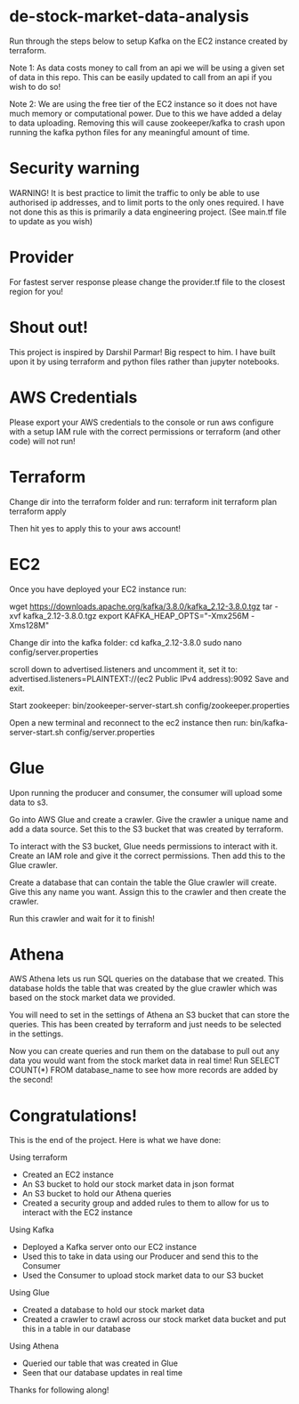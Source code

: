 # de-stock-market-data-analysis

Run through the steps below to setup Kafka on the EC2 instance created by terraform.

Note 1: As data costs money to call from an api we will be using a given set of data in this repo. This can be easily updated to call from an api if you wish to do so!

Note 2: We are using the free tier of the EC2 instance so it does not have much memory or computational power. Due to this we have added a delay to data uploading. Removing this will cause zookeeper/kafka to crash upon running the kafka python files for any meaningful amount of time. 

# Security warning

WARNING! It is best practice to limit the traffic to only be able to use authorised ip addresses, and to limit ports to the only ones required. I have not done this as this is primarily a data engineering project. (See main.tf file to update as you wish)

# Provider 

For fastest server response please change the provider.tf file to the closest region for you!

# Shout out!

This project is inspired by Darshil Parmar! Big respect to him. I have built upon it by using terraform and python files rather than jupyter notebooks.

# AWS Credentials

Please export your AWS credentials to the console or run aws configure with a setup IAM rule with the correct permissions or terraform (and other code) will not run!

# Terraform

Change dir into the terraform folder and run:
terraform init
terraform plan 
terraform apply

Then hit yes to apply this to your aws account!

# EC2

Once you have deployed your EC2 instance run:

wget https://downloads.apache.org/kafka/3.8.0/kafka_2.12-3.8.0.tgz
tar -xvf kafka_2.12-3.8.0.tgz
export KAFKA_HEAP_OPTS="-Xmx256M -Xms128M"

Change dir into the kafka folder:
cd kafka_2.12-3.8.0
sudo nano config/server.properties

scroll down to advertised.listeners and uncomment it, set it to: 
advertised.listeners=PLAINTEXT://(ec2 Public IPv4 address):9092
Save and exit.


Start zookeeper:
bin/zookeeper-server-start.sh config/zookeeper.properties

Open a new terminal and reconnect to the ec2 instance then run:
bin/kafka-server-start.sh config/server.properties

# Glue

Upon running the producer and consumer, the consumer will upload some data to s3.

Go into AWS Glue and create a crawler. Give the crawler a unique name and add a data source. Set this to the S3 bucket that was created by terraform. 

To interact with the S3 bucket, Glue needs permissions to interact with it. Create an IAM role and give it the correct permissions. Then add this to the Glue crawler.

Create a database that can contain the table the Glue crawler will create. Give this any name you want. Assign this to the crawler and then create the crawler.

Run this crawler and wait for it to finish!

# Athena

AWS Athena lets us run SQL queries on the database that we created. This database holds the table that was created by the glue crawler which was based on the stock market data we provided.

You will need to set in the settings of Athena an S3 bucket that can store the queries. This has been created by terraform and just needs to be selected in the settings.

Now you can create queries and run them on the database to pull out any data you would want from the stock market data in real time! Run SELECT COUNT(*) FROM database_name to see how more records are added by the second!

# Congratulations!

This is the end of the project. Here is what we have done:

Using terraform

- Created an EC2 instance
- An S3 bucket to hold our stock market data in json format
- An S3 bucket to hold our Athena queries
- Created a security group and added rules to them to allow for us to interact with the EC2 instance

Using Kafka

- Deployed a Kafka server onto our EC2 instance
- Used this to take in data using our Producer and send this to the Consumer
- Used the Consumer to upload stock market data to our S3 bucket

Using Glue

- Created a database to hold our stock market data
- Created a crawler to crawl across our stock market data bucket and put this in a table in our database

Using Athena

- Queried our table that was created in Glue
- Seen that our database updates in real time

Thanks for following along!